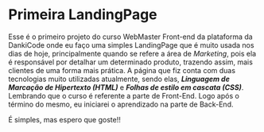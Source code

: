 # Primeira LandingPage
 Esse é o primeiro projeto do curso WebMaster Front-end da plataforma da DankiCode onde eu faço uma simples LandingPage que é muito usada nos dias de hoje, principalmente quando se refere a área de *Marketing*, pois ela é responsável por detalhar um determinado produto, trazendo assim, mais clientes de uma forma mais prática.
 A página que fiz conta com duas tecnologias muito utilizadas atualmente, sendo elas, ***Linguagem de Marcação de Hipertexto (HTML)***  e ***Folhas de estilo em cascata (CSS)***. Lembrando que o curso é referente a parte de Front-End. Logo após o término do mesmo, eu iniciarei o aprendizado na parte de Back-End. 

É simples, mas espero que goste!!
